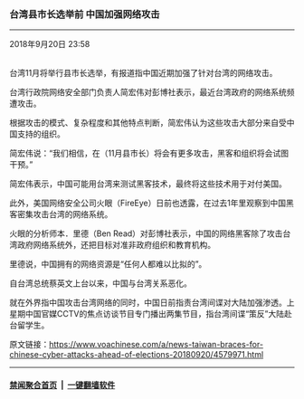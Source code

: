 ### 台湾县市长选举前 中国加强网络攻击
------------------------

<div class="published">
 <span class="date" title="中国时间">
  <time datetime="2018-09-20T23:58:06+08:00">
   2018年9月20日 23:58
  </time>
 </span>
</div>
<br/>
<div class="wsw">
 <p>
  台湾11月将举行县市长选举，有报道指中国近期加强了针对台湾的网络攻击。
 </p>
 <p>
  台湾行政院网络安全部门负责人简宏伟对彭博社表示，最近台湾政府的网络系统频遭攻击。
 </p>
 <p>
  根据攻击的模式、复杂程度和其他特点判断，简宏伟认为这些攻击大部分来自受中国支持的组织。
 </p>
 <p>
  简宏伟说：“我们相信，在（11月县市长）将会有更多攻击，黑客和组织将会试图干预。”
 </p>
 <p>
  简宏伟表示，中国可能用台湾来测试黑客技术，最终将这些技术用于对付美国。
 </p>
 <p>
  此外，美国网络安全公司火眼（FireEye）日前也透露，在过去1年里观察到中国黑客密集攻击台湾的网络系统。
 </p>
 <p>
  火眼的分析师本．里德（Ben Read）对彭博社表示，中国的网络黑客除了攻击台湾政府网络系统外，还把目标对准非政府组织和教育机构。
 </p>
 <p>
  里德说，中国拥有的网络资源是“任何人都难以比拟的”。
 </p>
 <p>
  自台湾总统蔡英文上台以来，中国与台湾关系恶化。
 </p>
 <p>
  就在外界指中国攻击台湾网络的同时，中国日前指责台湾间谍对大陆加强渗透。上星期中国官媒CCTV的焦点访谈节目专门播出两集节目，指台湾间谍“策反”大陆赴台留学生。
 </p>
</div>

原文链接：https://www.voachinese.com/a/news-taiwan-braces-for-chinese-cyber-attacks-ahead-of-elections-20180920/4579971.html


------------------------
#### [禁闻聚合首页](https://github.com/gfw-breaker/banned-news/blob/master/README.md) &nbsp;|&nbsp;  [一键翻墙软件](https://github.com/gfw-breaker/nogfw/blob/master/README.md)